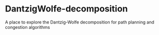 # DantzigWolfe-decomposition
A place to explore the Dantzig-Wolfe decomposition for path planning and congestion algorithms
